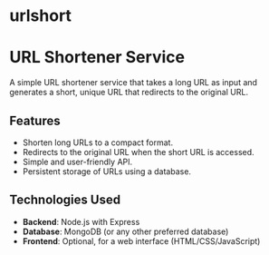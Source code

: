 # urlshort
# URL Shortener Service

A simple URL shortener service that takes a long URL as input and generates a short, unique URL that redirects to the original URL.

## Features

- Shorten long URLs to a compact format.
- Redirects to the original URL when the short URL is accessed.
- Simple and user-friendly API.
- Persistent storage of URLs using a database.

## Technologies Used

- **Backend**: Node.js with Express
- **Database**: MongoDB (or any other preferred database)
- **Frontend**: Optional, for a web interface (HTML/CSS/JavaScript)
